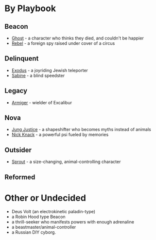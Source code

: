 <!-- TITLE: Masks Characters -->
<!-- SUBTITLE: A quick summary of Masks Characters -->

# By Playbook
## Beacon
* [Ghost](masks-characters/ghost) - a character who thinks they died, and couldn't be happier
* [Rebel](masks-characters/rebel) - a foreign spy raised under cover of a circus
## Delinquent
* [Exodus](masks-characters/exodus) - a joyriding Jewish teleporter
* [Sabine](masks-characters/sabine) - a blind speedster

## Legacy
* [Armiger](masks-characters/armiger) - wielder of Excalibur
## Nova
* [Jung Justice](masks-characters/jung-justice) - a shapeshifter who becomes myths instead of animals
* [Nick Knack](masks-characters/nick-knack) - a powerful psi fueled by memories
## Outsider
* [Sprout](masks-characters/sprout) - a size-changing, animal-controlling character
## Reformed
# Other or Undecided
* Deus Volt (an electrokinetic paladin-type)
* a Robin Hood type Beacon
* a thrill-seeker who manifests powers with enough adrenaline
* a beastmaster/animal-controller
* a Russian DIY cyborg.
